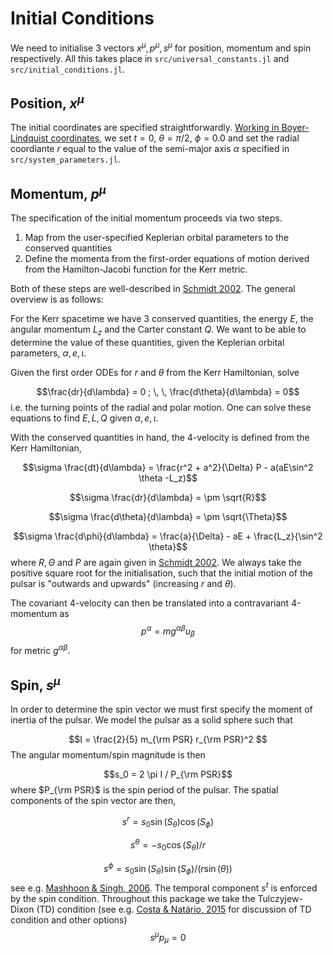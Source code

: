 # Initial Conditions

We need to initialise 3 vectors $x^{\mu}, p^{\mu}, s^{\mu}$ for position, momentum and spin respectively. All this takes place in `src/universal_constants.jl` and `src/initial_conditions.jl`.


## Position, $x^{\mu}$

The initial coordinates are specified straightforwardly. [Working in Boyer-Lindquist coordinates](https://en.wikipedia.org/wiki/Boyer%E2%80%93Lindquist_coordinates), we set $t=0$, $\theta = \pi/2$, $\phi=0.0$ and set the radial coordiante $r$ equal to the value of the semi-major axis $\alpha$ specified in `src/system_parameters.jl`. 


## Momentum, $p^{\mu}$
The specification of the initial momentum proceeds via two steps.

1. Map from the user-specified Keplerian orbital parameters to the conserved quantities
2. Define the momenta from the first-order equations of motion derived from the Hamilton-Jacobi function for the Kerr metric.


Both of these steps are well-described in [Schmidt 2002](https://arxiv.org/abs/gr-qc/0202090). The general overview is as follows:


For the Kerr spacetime we have 3 conserved quantities, the energy $E$, the angular momentum $L_z$ and the Carter constant $Q$. We want to be able to determine the value of these quantities, given the Keplerian orbital parameters, $\alpha, e, \iota$. 

Given the first order ODEs for $r$ and $\theta$ from the Kerr Hamiltonian, solve 

$$\frac{dr}{d\lambda} = 0 ; \, \, \frac{d\theta}{d\lambda} = 0$$
i.e. the turning points of the radial and polar motion. One can solve these equations to find $E,L,Q$ given $\alpha, e, \iota$. 

With the conserved quantities in hand, the 4-velocity is defined from the Kerr Hamiltonian,

$$\sigma \frac{dt}{d\lambda} = \frac{r^2 + a^2}{\Delta} P - a(aE\sin^2 \theta -L_z)$$

$$\sigma \frac{dr}{d\lambda} = \pm \sqrt{R}$$

$$\sigma \frac{d\theta}{d\lambda} = \pm \sqrt{\Theta}$$

$$\sigma \frac{d\phi}{d\lambda} = \frac{a}{\Delta} - aE + \frac{L_z}{\sin^2 \theta}$$
where $R,\Theta$ and $P$ are again given in [Schmidt 2002](https://arxiv.org/abs/gr-qc/0202090). We always take the positive square root for the initialisation, such that the initial motion of the pulsar is "outwards and upwards" (increasing $r$ and $\theta$). 

The covariant 4-velocity can then be translated into a contravariant 4-momentum as
$$p^{\alpha} = m g^{\alpha \beta} u_{\beta}$$
for metric $g^{\alpha \beta}$.
## Spin, $s^{\mu}$

In order to determine the spin vector we must first specify the moment of inertia of the pulsar. We model the pulsar as a solid sphere such that

$$I = \frac{2}{5} m_{\rm PSR} r_{\rm PSR}^2 $$
The angular momentum/spin magnitude is then 

$$s_0 = 2 \pi I / P_{\rm PSR}$$
where $P_{\rm PSR}$ is the spin period of the pulsar. The spatial components of the spin vector are then,

$$s^r = s_0 \sin(S_{\theta}) \cos(S_{\phi})$$

$$s^{\theta} = -s_0 \cos(S_{\theta})/r$$

$$s^{\phi} = s_0 \sin(S_{\theta}) \sin(S_{\phi})/(r \sin(\theta))$$
see e.g. [Mashhoon & Singh, 2006](https://arxiv.org/abs/astro-ph/0608278). The temporal component $s^{t}$ is enforced by the spin condition. Throughout this package we take the Tulczyjew-Dixon (TD) condition (see e.g. [Costa & Natário, 2015](https://arxiv.org/abs/1410.6443) for discussion of TD condition and other options)
 $$s^{\mu}p_{\mu}  = 0 $$











